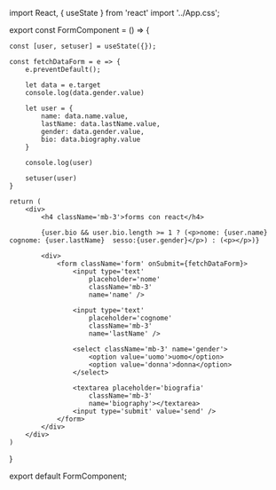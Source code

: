 import React, { useState } from 'react'
import '../App.css';

export const FormComponent = () => {

    const [user, setuser] = useState({});

    const fetchDataForm = e => {
        e.preventDefault();

        let data = e.target
        console.log(data.gender.value)

        let user = {
            name: data.name.value,
            lastName: data.lastName.value,
            gender: data.gender.value,
            bio: data.biography.value
        }

        console.log(user)

        setuser(user)
    }

    return (
        <div>
            <h4 className='mb-3'>forms con react</h4>

            {user.bio && user.bio.length >= 1 ? (<p>nome: {user.name} cognome: {user.lastName}  sesso:{user.gender}</p>) : (<p></p>)}

            <div>
                <form className='form' onSubmit={fetchDataForm}>
                    <input type='text'
                        placeholder='nome'
                        className='mb-3'
                        name='name' />

                    <input type='text'
                        placeholder='cognome'
                        className='mb-3'
                        name='lastName' />

                    <select className='mb-3' name='gender'>
                        <option value='uomo'>uomo</option>
                        <option value='donna'>donna</option>
                    </select>

                    <textarea placeholder='biografia'
                        className='mb-3'
                        name='biography'></textarea>
                    <input type='submit' value='send' />
                </form>
            </div>
        </div>
    )
}

export default FormComponent;